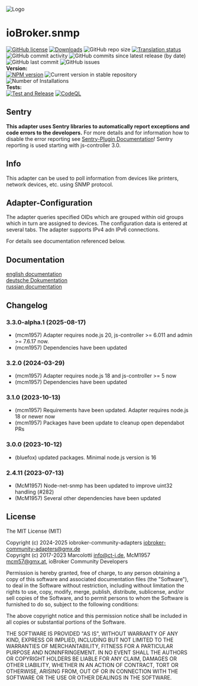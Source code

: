 ![Logo](admin/snmp.png)
# ioBroker.snmp

[![GitHub license](https://img.shields.io/github/license/iobroker-community-adapters/ioBroker.snmp)](https://github.com/iobroker-community-adapters/ioBroker.snmp/blob/main/LICENSE)
[![Downloads](https://img.shields.io/npm/dm/iobroker.snmp.svg)](https://www.npmjs.com/package/iobroker.snmp)
![GitHub repo size](https://img.shields.io/github/repo-size/iobroker-community-adapters/ioBroker.snmp)
[![Translation status](https://weblate.iobroker.net/widgets/adapters/-/snmp/svg-badge.svg)](https://weblate.iobroker.net/engage/adapters/?utm_source=widget)</br>
![GitHub commit activity](https://img.shields.io/github/commit-activity/m/iobroker-community-adapters/ioBroker.snmp)
![GitHub commits since latest release (by date)](https://img.shields.io/github/commits-since/iobroker-community-adapters/ioBroker.snmp/latest)
![GitHub last commit](https://img.shields.io/github/last-commit/iobroker-community-adapters/ioBroker.snmp)
![GitHub issues](https://img.shields.io/github/issues/iobroker-community-adapters/ioBroker.snmp)
</br>
**Version:** </br>
[![NPM version](http://img.shields.io/npm/v/iobroker.snmp.svg)](https://www.npmjs.com/package/iobroker.snmp)
![Current version in stable repository](https://iobroker.live/badges/snmp-stable.svg)
![Number of Installations](https://iobroker.live/badges/snmp-installed.svg)
</br>
**Tests:** </br>
[![Test and Release](https://github.com/iobroker-community-adapters/ioBroker.snmp/actions/workflows/test-and-release.yml/badge.svg)](https://github.com/iobroker-community-adapters/ioBroker.snmp/actions/workflows/test-and-release.yml)
[![CodeQL](https://github.com/iobroker-community-adapters/ioBroker.snmp/actions/workflows/codeql.yml/badge.svg)](https://github.com/iobroker-community-adapters/ioBroker.snmp/actions/workflows/codeql.yml)

## Sentry
**This adapter uses Sentry libraries to automatically report exceptions and code errors to the developers.**
For more details and for information how to disable the error reporting see [Sentry-Plugin Documentation](https://github.com/ioBroker/plugin-sentry#plugin-sentry)! Sentry reporting is used starting with js-controller 3.0.

## Info
This adapter can be used to poll information from devices like printers, network devices, etc. using SNMP protocol.

## Adapter-Configuration
The adapter queries specified OIDs which are grouped within oid groups which in turn are assigned to devices.
The configuration data is entered at several tabs. The adapter supports IPv4 adn IPv6 connections.

For details see documentation referenced below.

## Documentation

[english documentation](docs/en/snmp.md)<br>
[deutsche Dokumentation](docs/de/snmp.md)<br>
[russian documentation](docs/ru/snmp.md)

## Changelog

<!--
   ### **WORK IN PROGRESS**
-->
### 3.3.0-alpha.1 (2025-08-17)
* (mcm1957) Adapter requires node.js 20, js-controller >= 6.011 and admin >= 7.6.17 now.
* (mcm1957) Dependencies have been updated

### 3.2.0 (2024-03-29)
* (mcm1957) Adapter requires node.js 18 and js-controller >= 5 now
* (mcm1957) Dependencies have been updated

### 3.1.0 (2023-10-13)
* (mcm1957) Requirements have been updated. Adapter requires node.js 18 or newer now
* (mcm1957) Packages have been update to cleanup open dependabot PRs

### 3.0.0 (2023-10-12)
* (bluefox) updated packages. Minimal node.js version is 16

### 2.4.11 (2023-07-13)
* (McM1957) Node-net-snmp has been updated to improve uint32 handling (#282)
* (McM1957) Several other dependencies have been updated

## License
The MIT License (MIT)

Copyright (c) 2024-2025 iobroker-community-adapters <iobroker-community-adapters@gmx.de>  
Copyright (c) 2017-2023 Marcolotti <info@ct-j.de>, McM1957 <mcm57@gmx.at>, ioBroker Community Developers 

Permission is hereby granted, free of charge, to any person obtaining a copy
of this software and associated documentation files (the "Software"), to deal
in the Software without restriction, including without limitation the rights
to use, copy, modify, merge, publish, distribute, sublicense, and/or sell
copies of the Software, and to permit persons to whom the Software is
furnished to do so, subject to the following conditions:

The above copyright notice and this permission notice shall be included in
all copies or substantial portions of the Software.

THE SOFTWARE IS PROVIDED "AS IS", WITHOUT WARRANTY OF ANY KIND, EXPRESS OR
IMPLIED, INCLUDING BUT NOT LIMITED TO THE WARRANTIES OF MERCHANTABILITY,
FITNESS FOR A PARTICULAR PURPOSE AND NONINFRINGEMENT. IN NO EVENT SHALL THE
AUTHORS OR COPYRIGHT HOLDERS BE LIABLE FOR ANY CLAIM, DAMAGES OR OTHER
LIABILITY, WHETHER IN AN ACTION OF CONTRACT, TORT OR OTHERWISE, ARISING FROM,
OUT OF OR IN CONNECTION WITH THE SOFTWARE OR THE USE OR OTHER DEALINGS IN
THE SOFTWARE.
